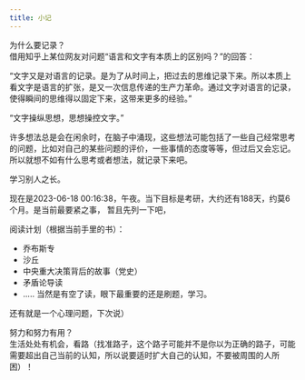 ```yaml
---
title: 小记
---
```

为什么要记录？  
借用知乎上某位网友对问题“语言和文字有本质上的区别吗？”的回答：   

“文字又是对语言的记录。是为了从时间上，把过去的思维记录下来。所以本质上看文字是语言的扩张，是又一次信息传递的生产力革命。通过文字对语言的记录，使得瞬间的思维得以固定下来，这带来更多的经验。”   

“文字操纵思想，思想操控文字。”   

许多想法总是会在闲余时，在脑子中涌现，这些想法可能包括了一些自己经常思考的问题，比如对自己的某些问题的评价，一些事情的态度等等，但过后又会忘记。所以就想不如有什么思考或者想法，就记录下来吧。   

学习别人之长。  

现在是2023-06-18 00:16:38，午夜。当下目标是考研，大约还有188天，约莫6个月。是当前最要紧之事， 暂且先列一下吧，

阅读计划（根据当前手里的书）：
- 乔布斯专
- 沙丘
- 中央重大决策背后的故事（党史）
- 矛盾论导读
- .....
当然是有空了读，眼下最重要的还是刷题，学习。  

还有就是一个心理问题，下次说）

努力和努力有用？  
生活处处有机会，看路（找准路子，这个路子可能并不是你以为正确的路子，可能需要超出自己当前的认知，所以说要适时扩大自己的认知，不要被周围的人所困）！    